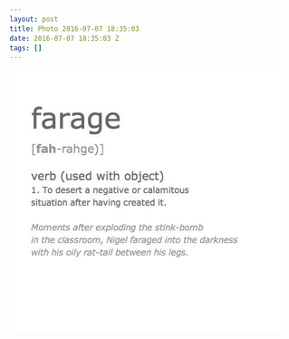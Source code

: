 ```yaml
---
layout: post
title: Photo 2016-07-07 18:35:03
date: 2016-07-07 18:35:03 Z
tags: []
---
```

![](/media/2016/07/147054008439.jpg)
